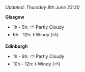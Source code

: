 *Updated: Thursday 8th June 23:30*

**Glasgow**

* 1h - 5h: :partly_sunny: Partly Cloudy
* 6h - 12h: :cyclone: Windy (:partly_sunny:)

**Edinburgh**

* 1h - 9h: :partly_sunny: Partly Cloudy
* 10h - 12h: :cyclone: Windy (:partly_sunny:)
